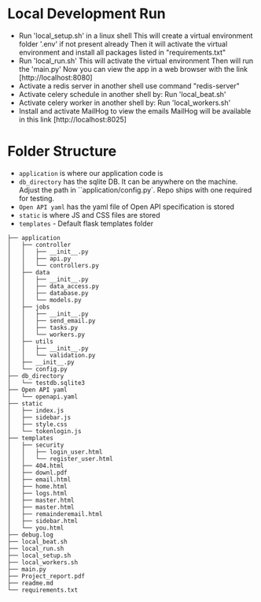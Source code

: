 # Local Development Run
- Run 'local_setup.sh' in a linux shell
    This will create a virtual environment folder '.env' if not present already
    Then it will activate the virtual environment and install all packages listed in "requirements.txt"
- Run 'local_run.sh'
    This will activate the virtual environment
    Then will run the 'main.py'
    Now you can view the app in a web browser with the link [http://localhost:8080]
- Activate a redis server in another shell
    use command "redis-server"
- Activate celery schedule in another shell by:
    Run 'local_beat.sh'
- Activate celery worker in another shell by:
    Run 'local_workers.sh'
- Install and activate MailHog to view the emails
    MailHog will be available in this link [http://localhost:8025]



# Folder Structure

- `application` is where our application code is
- `db_directory` has the sqlite DB. It can be anywhere on the machine. Adjust the path in ``application/config.py`. Repo ships with one required for testing.
- `Open API yaml` has the yaml file of Open API specification is stored
- `static` is where JS and CSS files are stored
- `templates` - Default flask templates folder


```
├── application
│   ├── controller
│   │   ├── __init__.py
│   │   ├── api.py
│   │   └── controllers.py
│   ├── data
│   │   ├── __init__.py
│   │   ├── data_access.py
│   │   ├── database.py
│   │   └── models.py
│   ├── jobs
│   │   ├── __init__.py
│   │   ├── send_email.py
│   │   ├── tasks.py
│   │   └── workers.py
│   ├── utils
│   │   ├── __init__.py
│   │   └── validation.py
│   ├── __init__.py
│   └── config.py
├── db_directory
│   └── testdb.sqlite3
├── Open API yaml
│   └── openapi.yaml
├── static
│   ├── index.js
│   ├── sidebar.js
│   ├── style.css
│   └── tokenlogin.js
├── templates
│   ├── security   
│   │   ├── login_user.html
│   │   └── register_user.html
│   ├── 404.html    
│   ├── downl.pdf
│   ├── email.html    
│   ├── home.html
│   ├── logs.html
│   ├── master.html
│   ├── master.html
│   ├── remainderemail.html
│   ├── sidebar.html
│   └── you.html
├── debug.log
├── local_beat.sh
├── local_run.sh
├── local_setup.sh
├── local_workers.sh
├── main.py
├── Project_report.pdf
├── readme.md
└── requirements.txt

```